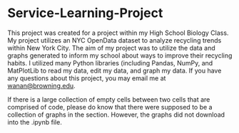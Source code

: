 # Service-Learning-Project

This project was created for a project within my High School Biology Class. My project utilizes an NYC OpenData dataset to analyze recycling trends within New York City. The aim of my project was to utilize the data and graphs generated to inform my school about ways to improve their recycling habits. I utilized many Python libraries (including Pandas, NumPy, and MatPlotLib to read my data, edit my data, and graph my data. If you have any questions about this project, you may email me at wanan@browning.edu. 

If there is a large collection of empty cells between two cells that are comprised of code, please do know that there were supposed to be a collection of graphs in the section. However, the graphs did not download into the .ipynb file. 
